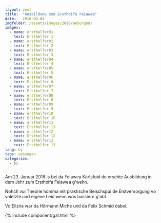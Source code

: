 ```yaml
---
layout: post
title:  "Ausbildung zum Ersthoifa Feiawea"
date:   2016-03-02
imgfolder: /assets/images/2016/uebungen/
images:
  - name: ersthelfer01
    text: Ersthelfer 1
  - name: ersthelfer02
    text: Ersthelfer 2
  - name: ersthelfer03
    text: Ersthelfer 3
  - name: ersthelfer04
    text: Ersthelfer 4
  - name: ersthelfer05
    text: Ersthelfer 5
  - name: ersthelfer06
    text: Ersthelfer 6
  - name: ersthelfer07
    text: Ersthelfer 7
  - name: ersthelfer08
    text: Ersthelfer 8
  - name: ersthelfer09
    text: Ersthelfer 9
  - name: ersthelfer10
    text: Ersthelfer 10
  - name: ersthelfer11
    text: Ersthelfer 11
  - name: ersthelfer12
    text: Ersthelfer 12
  - name: ersthelfer13
    text: Ersthelfer 13
lang: by
tags: uebungen
categories:
  - by
---
```


Am 23. Januar 2016 is bei da Feiawea Karlsfoid de erschte Ausbildung in dem Johr zum Ersthoifa Feiawea g'wehn.

Nohch vui Theorie homma mit praktische Beischspui de Erstversorgung vo valetzte und eigene Leid wenn wos bassierd g'übt.

Vo Eilzria war da Hörmann Miche und da Felix Schmid dabei.

{% include component/gal.html %}

